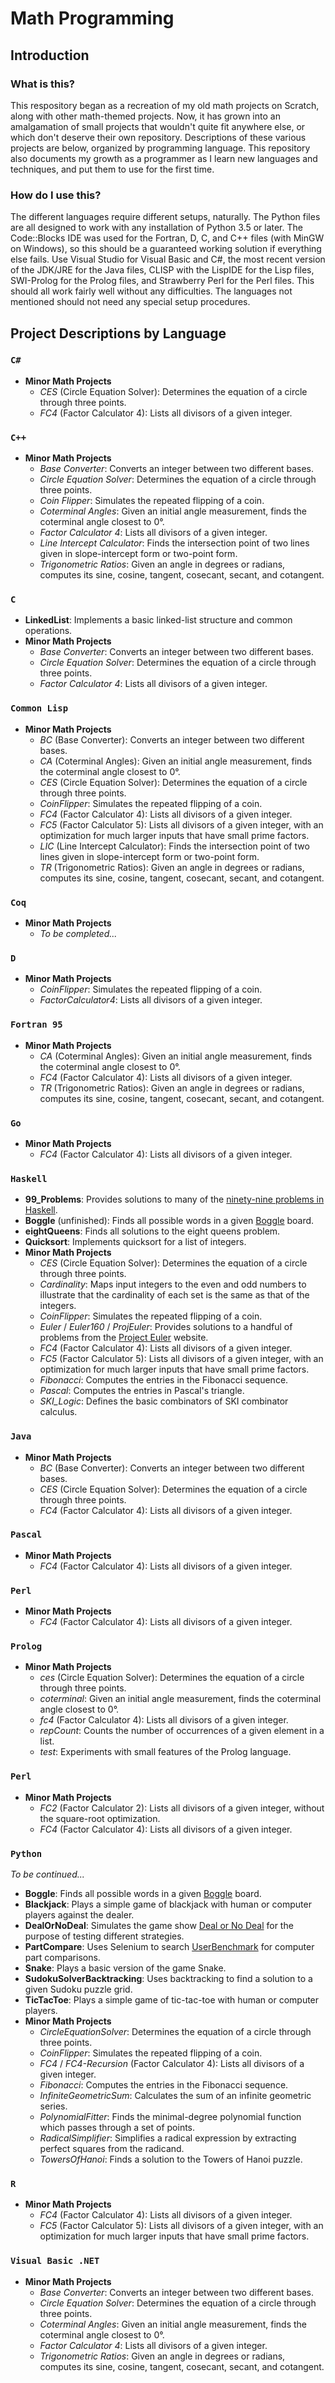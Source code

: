 # Math Programming

## Introduction

### What is this?

This respository began as a recreation of my old math projects on Scratch, along with other math-themed projects.
Now, it has grown into an amalgamation of small projects that wouldn't quite fit anywhere else, or which don't deserve their own repository. Descriptions of these various projects are below, organized by programming language.
This repository also documents my growth as a programmer as I learn new languages and techniques, and put them to use for the first time.

### How do I use this?

The different languages require different setups, naturally.
The Python files are all designed to work with any installation of Python 3.5 or later.
The Code::Blocks IDE was used for the Fortran, D, C, and C++ files (with MinGW on Windows), so this should be a guaranteed working solution if everything else fails.
Use Visual Studio for Visual Basic and C#, the most recent version of the JDK/JRE for the Java files, CLISP with the LispIDE for the Lisp files, SWI-Prolog for the Prolog files, and Strawberry Perl for the Perl files.
This should all work fairly well without any difficulties. The languages not mentioned should not need any special setup procedures.

## Project Descriptions by Language

### `C#`

- **Minor Math Projects**
  - *CES* (Circle Equation Solver): Determines the equation of a circle through three points.
  - *FC4* (Factor Calculator 4): Lists all divisors of a given integer.

### `C++`

- **Minor Math Projects**
  - *Base Converter*: Converts an integer between two different bases.
  - *Circle Equation Solver*: Determines the equation of a circle through three points.
  - *Coin Flipper*: Simulates the repeated flipping of a coin.
  - *Coterminal Angles*: Given an initial angle measurement, finds the coterminal angle closest to 0°.
  - *Factor Calculator 4*: Lists all divisors of a given integer.
  - *Line Intercept Calculator*: Finds the intersection point of two lines given in slope-intercept form or two-point form.
  - *Trigonometric Ratios*: Given an angle in degrees or radians, computes its sine, cosine, tangent, cosecant, secant, and cotangent.

### `C`

- **LinkedList**: Implements a basic linked-list structure and common operations.
- **Minor Math Projects**
  - *Base Converter*: Converts an integer between two different bases.
  - *Circle Equation Solver*: Determines the equation of a circle through three points.
  - *Factor Calculator 4*: Lists all divisors of a given integer.

### `Common Lisp`

- **Minor Math Projects**
  - *BC* (Base Converter): Converts an integer between two different bases.
  - *CA* (Coterminal Angles): Given an initial angle measurement, finds the coterminal angle closest to 0°.
  - *CES* (Circle Equation Solver): Determines the equation of a circle through three points.
  - *CoinFlipper*: Simulates the repeated flipping of a coin.
  - *FC4* (Factor Calculator 4): Lists all divisors of a given integer.
  - *FC5* (Factor Calculator 5): Lists all divisors of a given integer, with an optimization for much larger inputs that have small prime factors.
  - *LIC* (Line Intercept Calculator): Finds the intersection point of two lines given in slope-intercept form or two-point form.
  - *TR* (Trigonometric Ratios): Given an angle in degrees or radians, computes its sine, cosine, tangent, cosecant, secant, and cotangent.

### `Coq`

- **Minor Math Projects**
  - *To be completed...*

### `D`

- **Minor Math Projects**
  - *CoinFlipper*: Simulates the repeated flipping of a coin.
  - *FactorCalculator4*: Lists all divisors of a given integer.

### `Fortran 95`

- **Minor Math Projects**
  - *CA* (Coterminal Angles): Given an initial angle measurement, finds the coterminal angle closest to 0°.
  - *FC4* (Factor Calculator 4): Lists all divisors of a given integer.
  - *TR* (Trigonometric Ratios): Given an angle in degrees or radians, computes its sine, cosine, tangent, cosecant, secant, and cotangent.

### `Go`

- **Minor Math Projects**
  - *FC4* (Factor Calculator 4): Lists all divisors of a given integer.

### `Haskell`

- **99_Problems**: Provides solutions to many of the [ninety-nine problems in Haskell](https://wiki.haskell.org/H-99:_Ninety-Nine_Haskell_Problems).
- **Boggle** (unfinished): Finds all possible words in a given [Boggle](https://en.wikipedia.org/wiki/Boggle) board.
- **eightQueens**: Finds all solutions to the eight queens problem.
- **Quicksort**: Implements quicksort for a list of integers.
- **Minor Math Projects**
  - *CES* (Circle Equation Solver): Determines the equation of a circle through three points.
  - *Cardinality*: Maps input integers to the even and odd numbers to illustrate that the cardinality of each set is the same as that of the integers.
  - *CoinFlipper*: Simulates the repeated flipping of a coin.
  - *Euler* / *Euler160* / *ProjEuler*: Provides solutions to a handful of problems from the [Project Euler](https://projecteuler.net) website.
  - *FC4* (Factor Calculator 4): Lists all divisors of a given integer.
  - *FC5* (Factor Calculator 5): Lists all divisors of a given integer, with an optimization for much larger inputs that have small prime factors.
  - *Fibonacci*: Computes the entries in the Fibonacci sequence.
  - *Pascal*: Computes the entries in Pascal's triangle.
  - *SKI_Logic*: Defines the basic combinators of SKI combinator calculus.

### `Java`

- **Minor Math Projects**
  - *BC* (Base Converter): Converts an integer between two different bases.
  - *CES* (Circle Equation Solver): Determines the equation of a circle through three points.
  - *FC4* (Factor Calculator 4): Lists all divisors of a given integer.

### `Pascal`

- **Minor Math Projects**
  - *FC4* (Factor Calculator 4): Lists all divisors of a given integer.

### `Perl`

- **Minor Math Projects**
  - *FC4* (Factor Calculator 4): Lists all divisors of a given integer.

### `Prolog`

- **Minor Math Projects**
  - *ces* (Circle Equation Solver): Determines the equation of a circle through three points.
  - *coterminal*: Given an initial angle measurement, finds the coterminal angle closest to 0°.
  - *fc4* (Factor Calculator 4): Lists all divisors of a given integer.
  - *repCount*: Counts the number of occurrences of a given element in a list.
  - *test*: Experiments with small features of the Prolog language.

### `Perl`

- **Minor Math Projects**
  - *FC2* (Factor Calculator 2): Lists all divisors of a given integer, without the square-root optimization.
  - *FC4* (Factor Calculator 4): Lists all divisors of a given integer.

### `Python`

*To be continued...*

- **Boggle**: Finds all possible words in a given [Boggle](https://en.wikipedia.org/wiki/Boggle) board.
- **Blackjack**: Plays a simple game of blackjack with human or computer players against the dealer.
- **DealOrNoDeal**: Simulates the game show [Deal or No Deal](https://en.wikipedia.org/wiki/Deal_or_No_Deal_(U.S._game_show)) for the purpose of testing different strategies.
- **PartCompare**: Uses Selenium to search [UserBenchmark](https://userbenchmark.com) for computer part comparisons.
- **Snake**: Plays a basic version of the game Snake.
- **SudokuSolverBacktracking**: Uses backtracking to find a solution to a given Sudoku puzzle grid.
- **TicTacToe**: Plays a simple game of tic-tac-toe with human or computer players.
- **Minor Math Projects**
  - *CircleEquationSolver*: Determines the equation of a circle through three points.
  - *CoinFlipper*: Simulates the repeated flipping of a coin.
  - *FC4* / *FC4-Recursion* (Factor Calculator 4): Lists all divisors of a given integer.
  - *Fibonacci*: Computes the entries in the Fibonacci sequence.
  - *InfiniteGeometricSum*: Calculates the sum of an infinite geometric series.
  - *PolynomialFitter*: Finds the minimal-degree polynomial function which passes through a set of points.
  - *RadicalSimplifier*: Simplifies a radical expression by extracting perfect squares from the radicand.
  - *TowersOfHanoi*: Finds a solution to the Towers of Hanoi puzzle.

### `R`

- **Minor Math Projects**
  - *FC4* (Factor Calculator 4): Lists all divisors of a given integer.
  - *FC5* (Factor Calculator 5): Lists all divisors of a given integer, with an optimization for much larger inputs that have small prime factors.

### `Visual Basic .NET`

- **Minor Math Projects**
  - *Base Converter*: Converts an integer between two different bases.
  - *Circle Equation Solver*: Determines the equation of a circle through three points.
  - *Coterminal Angles*: Given an initial angle measurement, finds the coterminal angle closest to 0°.
  - *Factor Calculator 4*: Lists all divisors of a given integer.
  - *Trigonometric Ratios*: Given an angle in degrees or radians, computes its sine, cosine, tangent, cosecant, secant, and cotangent.
